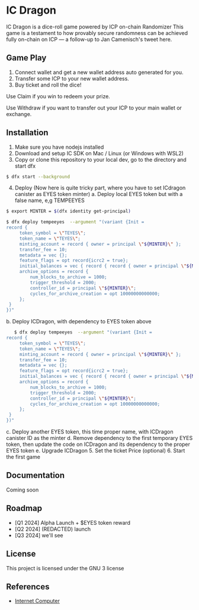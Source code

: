 # IC Dragon

IC Dragon is a dice-roll game powered by ICP on-chain Randomizer
This game is a testament to how provably secure randomness can be achieved fully on-chain on ICP — a follow-up to Jan Camenisch's tweet here.

## Game Play

1. Connect wallet and get a new wallet address auto generated for you.
2. Transfer some ICP to your new wallet address.
3. Buy ticket and roll the dice!

Use Claim if you win to redeem your prize.

Use Withdraw if you want to transfer out your ICP to your main wallet or exchange.

## Installation

1. Make sure you have nodejs installed
2. Download and setup IC SDK on Mac / Linux (or Windows with WSL2)
3. Copy or clone this repository to your local dev, go to the directory and start dfx

```bash
$ dfx start --background

```

4. Deploy (Now here is quite tricky part, where you have to set ICdragon canister as EYES token minter)
   a. Deploy local EYES token but with a false name, e,g TEMPEEYES

```bash
$ export MINTER = $(dfx identity get-principal)

$ dfx deploy tempeeyes  --argument "(variant {Init =
record {
     token_symbol = \"TEYES\";
     token_name = \"TEYES\";
     minting_account = record { owner = principal \"${MINTER}\" };
     transfer_fee = 10;
     metadata = vec {};
     feature_flags = opt record{icrc2 = true};
     initial_balances = vec { record { record { owner = principal \"${MINTER}\"; }; 1000000000000; }; };
     archive_options = record {
         num_blocks_to_archive = 1000;
         trigger_threshold = 2000;
         controller_id = principal \"${MINTER}\";
         cycles_for_archive_creation = opt 10000000000000;
     };
 }
})"

```

b. Deploy ICDragon, with dependency to EYES token above

```bash
   $ dfx deploy tempeeyes  --argument "(variant {Init =
record {
     token_symbol = \"TEYES\";
     token_name = \"TEYES\";
     minting_account = record { owner = principal \"${MINTER}\" };
     transfer_fee = 10;
     metadata = vec {};
     feature_flags = opt record{icrc2 = true};
     initial_balances = vec { record { record { owner = principal \"${MINTER}\"; }; 1000000000000; }; };
     archive_options = record {
         num_blocks_to_archive = 1000;
         trigger_threshold = 2000;
         controller_id = principal \"${MINTER}\";
         cycles_for_archive_creation = opt 10000000000000;
     };
 }
})"

```

c. Deploy another EYES token, this time proper name, with ICDragon canister ID as the minter
d. Remove dependency to the first temporary EYES token, then update the code on ICDragon and its dependency to the proper EYES token
e. Upgrade ICDragon 5. Set the ticket Price (optional) 6. Start the first game

## Documentation

Coming soon

## Roadmap

- [Q1 2024] Alpha Launch + $EYES token reward
- [Q2 2024] (REDACTED) launch
- [Q3 2024] we'll see

## License

This project is licensed under the GNU 3 license

## References

- [Internet Computer](https://internetcomputer.org)
